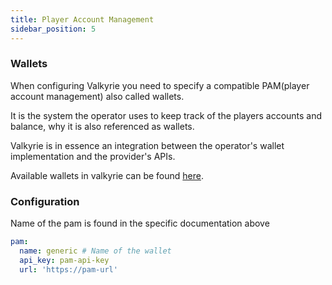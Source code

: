 ```yaml
---
title: Player Account Management
sidebar_position: 5
---
```

### Wallets
When configuring Valkyrie you need to specify a compatible PAM(player account management) also called wallets.

It is the system the operator uses to keep track of the players accounts and balance, why it is also referenced as wallets.

Valkyrie is in essence an integration between the operator's wallet implementation and the provider's APIs.

Available wallets in valkyrie can be found [here](/wallets).

### Configuration
Name of the pam is found in the specific documentation above
```yaml
pam:
  name: generic # Name of the wallet
  api_key: pam-api-key
  url: 'https://pam-url'
```